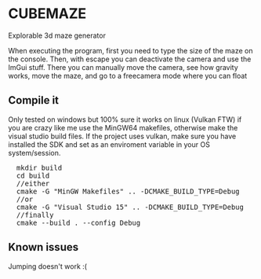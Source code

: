 # CUBEMAZE
Explorable 3d maze generator

When executing the program, first you need to type the size of the maze on the console. Then, with escape you can deactivate the camera and use the ImGui stuff. There you can manually move the camera, see how gravity works, move the maze, and go to a freecamera mode where you can float

## Compile it
Only tested on windows but 100% sure it works on linux (Vulkan FTW)
if you are crazy like me use the MinGW64 makefiles, otherwise make the visual studio build files.
If the project uses vulkan, make sure you have installed the SDK and set as an enviroment variable in your OS system/session.
<pre>
  mkdir build
  cd build
  //either
  cmake -G "MinGW Makefiles" .. -DCMAKE_BUILD_TYPE=Debug
  //or
  cmake -G "Visual Studio 15" .. -DCMAKE_BUILD_TYPE=Debug
  //finally
  cmake --build . --config Debug
</pre>

## Known issues
Jumping doesn't work :( 
